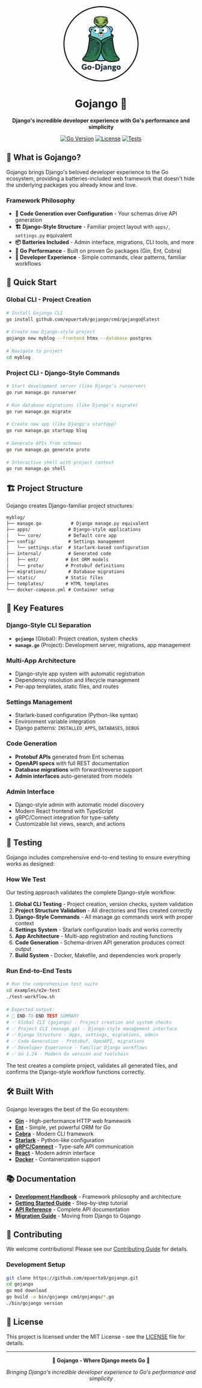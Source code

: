 <div align="center">
  <img src="logo.jpeg" alt="Gojango Logo" width="200" height="200">
  
  # Gojango 🎸
  
  **Django's incredible developer experience with Go's performance and simplicity**
  
  [![Go Version](https://img.shields.io/badge/Go-1.24-blue.svg)](https://golang.org/)
  [![License](https://img.shields.io/badge/license-MIT-green.svg)](LICENSE)
  [![Tests](https://img.shields.io/badge/tests-passing-brightgreen.svg)](#testing)
  
</div>

## 🌟 **What is Gojango?**

Gojango brings Django's beloved developer experience to the Go ecosystem, providing a batteries-included web framework that doesn't hide the underlying packages you already know and love.

### **Framework Philosophy**
- **🔧 Code Generation over Configuration** - Your schemas drive API generation
- **🏗️ Django-Style Structure** - Familiar project layout with `apps/`, `settings.py` equivalent
- **📦 Batteries Included** - Admin interface, migrations, CLI tools, and more
- **🚀 Go Performance** - Built on proven Go packages (Gin, Ent, Cobra)
- **🎯 Developer Experience** - Simple commands, clear patterns, familiar workflows

## 🚀 **Quick Start**

### Global CLI - Project Creation
```bash
# Install Gojango CLI
go install github.com/epuerta9/gojango/cmd/gojango@latest

# Create new Django-style project
gojango new myblog --frontend htmx --database postgres

# Navigate to project
cd myblog
```

### Project CLI - Django-Style Commands
```bash
# Start development server (like Django's runserver)
go run manage.go runserver

# Run database migrations (like Django's migrate)
go run manage.go migrate

# Create new app (like Django's startapp)
go run manage.go startapp blog

# Generate APIs from schemas
go run manage.go generate proto

# Interactive shell with project context
go run manage.go shell
```

## 🏗️ **Project Structure**

Gojango creates Django-familiar project structures:

```
myblog/
├── manage.go           # Django manage.py equivalent
├── apps/              # Django-style applications
│   └── core/          # Default core app
├── config/            # Settings management
│   └── settings.star  # Starlark-based configuration
├── internal/          # Generated code
│   ├── ent/          # Ent ORM models
│   └── proto/        # Protobuf definitions
├── migrations/        # Database migrations
├── static/           # Static files
├── templates/        # HTML templates
└── docker-compose.yml # Container setup
```

## 🎯 **Key Features**

### **Django-Style CLI Separation**
- **`gojango`** (Global): Project creation, system checks
- **`manage.go`** (Project): Development server, migrations, app management

### **Multi-App Architecture**
- Django-style app system with automatic registration
- Dependency resolution and lifecycle management
- Per-app templates, static files, and routes

### **Settings Management**
- Starlark-based configuration (Python-like syntax)
- Environment variable integration
- Django patterns: `INSTALLED_APPS`, `DATABASES`, `DEBUG`

### **Code Generation**
- **Protobuf APIs** generated from Ent schemas
- **OpenAPI specs** with full REST documentation
- **Database migrations** with forward/reverse support
- **Admin interfaces** auto-generated from models

### **Admin Interface**
- Django-style admin with automatic model discovery
- Modern React frontend with TypeScript
- gRPC/Connect integration for type-safety
- Customizable list views, search, and actions

## 🧪 **Testing**

Gojango includes comprehensive end-to-end testing to ensure everything works as designed:

### **How We Test**
Our testing approach validates the complete Django-style workflow:

1. **Global CLI Testing** - Project creation, version checks, system validation
2. **Project Structure Validation** - All directories and files created correctly
3. **Django-Style Commands** - All manage.go commands work with proper context
4. **Settings System** - Starlark configuration loads and works correctly
5. **App Architecture** - Multi-app registration and routing functions
6. **Code Generation** - Schema-driven API generation produces correct output
7. **Build System** - Docker, Makefile, and dependencies work properly

### **Run End-to-End Tests**
```bash
# Run the comprehensive test suite
cd examples/e2e-test
./test-workflow.sh

# Expected output:
# 🎉 END-TO-END TEST SUMMARY
# ✅ Global CLI (gojango) - Project creation and system checks
# ✅ Project CLI (manage.go) - Django-style management interface  
# ✅ Django Structure - Apps, settings, migrations, admin
# ✅ Code Generation - Protobuf, OpenAPI, migrations
# ✅ Developer Experience - Familiar Django workflows
# ✅ Go 1.24 - Modern Go version and toolchain
```

The test creates a complete project, validates all generated files, and confirms the Django-style workflow functions correctly.

## 🛠️ **Built With**

Gojango leverages the best of the Go ecosystem:

- **[Gin](https://gin-gonic.com/)** - High-performance HTTP web framework
- **[Ent](https://entgo.io/)** - Simple, yet powerful ORM for Go
- **[Cobra](https://cobra.dev/)** - Modern CLI framework
- **[Starlark](https://github.com/google/starlark-go)** - Python-like configuration
- **[gRPC/Connect](https://connect.build/)** - Type-safe API communication
- **[React](https://reactjs.org/)** - Modern admin interface
- **[Docker](https://www.docker.com/)** - Containerization support

## 📚 **Documentation**

- [**Development Handbook**](docs/development/handbook.md) - Framework philosophy and architecture
- [**Getting Started Guide**](docs/getting-started.md) - Step-by-step tutorial
- [**API Reference**](docs/api/) - Complete API documentation
- [**Migration Guide**](docs/migration.md) - Moving from Django to Gojango

## 🤝 **Contributing**

We welcome contributions! Please see our [Contributing Guide](CONTRIBUTING.md) for details.

### **Development Setup**
```bash
git clone https://github.com/epuerta9/gojango.git
cd gojango
go mod download
go build -o bin/gojango cmd/gojango/*.go
./bin/gojango version
```

## 📄 **License**

This project is licensed under the MIT License - see the [LICENSE](LICENSE) file for details.

---

<div align="center">
  
**🎸 Gojango - Where Django meets Go 🐹**

*Bringing Django's incredible developer experience to Go's performance and simplicity*

</div>
